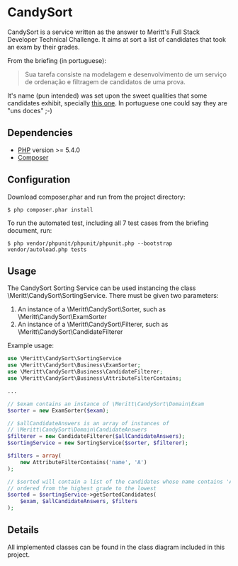 # CandySort
CandySort is a service written as the answer to Meritt's Full Stack Developer
Technical Challenge. It aims at sort a list of candidates that took an exam by
their grades.

From the briefing (in portuguese):

> Sua tarefa consiste na modelagem e desenvolvimento de um serviço de ordenação
> e filtragem de candidatos de uma prova.

It's name (pun intended) was set upon the sweet qualities that some candidates
exhibit, specially [this one](http://github.com/tfurtado). In portuguese one
could say they are "uns doces" ;-)

## Dependencies
- [PHP](http://php.net/) version >= 5.4.0
- [Composer](http://getcomposer.org/)

## Configuration
Download composer.phar and run from the project directory:

    $ php composer.phar install

To run the automated test, including all 7 test cases from the briefing
document, run:

    $ php vendor/phpunit/phpunit/phpunit.php --bootstrap vendor/autoload.php tests

## Usage

The CandySort Sorting Service can be used instancing the class
\Meritt\CandySort\SortingService. There must be given two parameters:

1. An instance of a \Meritt\CandySort\Sorter, such as
   \Meritt\CandySort\ExamSorter
2. An instance of a \Meritt\CandySort\Filterer, such as
   \Meritt\CandySort\CandidateFilterer

Example usage:

```php
use \Meritt\CandySort\SortingService
use \Meritt\CandySort\Business\ExamSorter;
use \Meritt\CandySort\Business\CandidateFilterer;
use \Meritt\CandySort\Business\AttributeFilterContains;

...

// $exam contains an instance of \Meritt\CandySort\Domain\Exam
$sorter = new ExamSorter($exam);

// $allCandidateAnswers is an array of instances of
// \Meritt\CandySort\Domain\CandidateAnswers
$filterer = new CandidateFilterer($allCandidateAnswers);
$sortingService = new SortingService($sorter, $filterer);

$filters = array(
    new AttributeFilterContains('name', 'A')
);

// $sorted will contain a list of the candidates whose name contains 'A'
// ordered from the highest grade to the lowest
$sorted = $sortingService->getSortedCandidates(
    $exam, $allCandidateAnswers, $filters
);
```

## Details

All implemented classes can be found in the class diagram included in this
project.
